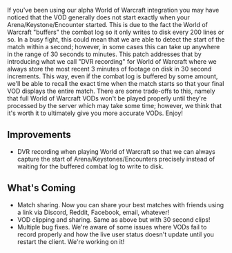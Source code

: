 If you've been using our alpha World of Warcraft integration you may have noticed that the VOD generally does not start exactly when your Arena/Keystone/Encounter started.
This is due to the fact the World of Warcraft "buffers" the combat log so it only writes to disk every 200 lines or so.
In a busy fight, this could mean that we are able to detect the start of the match within a second; however, in some cases this can take up anywhere in the range of 30 seconds to minutes.
This patch addresses that by introducing what we call "DVR recording" for World of Warcraft where we always store the most recent 3 minutes of footage on disk in 30 second increments.
This way, even if the combat log is buffered by some amount, we'll be able to recall the exact time when the match starts so that your final VOD displays the entire match.
There are some trade-offs to this, namely that full World of Warcraft VODs won't be played properly until they're processed by the server which may take some time; however, we think that it's worth it to ultimately give you more accurate VODs.
Enjoy!

## Improvements
* DVR recording when playing World of Warcraft so that we can always capture the start of Arena/Keystones/Encounters precisely instead of waiting for the buffered combat log to write to disk.

## What's Coming
* Match sharing. Now you can share your best matches with friends using a link via Discord, Reddit, Facebook, email, whatever!
* VOD clipping and sharing. Same as above but with 30 second clips!
* Multiple bug fixes. We're aware of some issues where VODs fail to record properly and how the live user status doesn't update until you restart the client. We're working on it!